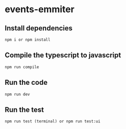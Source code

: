 # events-emmiter

## Install dependencies

`npm i or npm install`

## Compile the typescript to javascript

`npm run compile`

## Run the code

`npm run dev`

## Run the test

`npm run test (terminal) or npm run test:ui`
